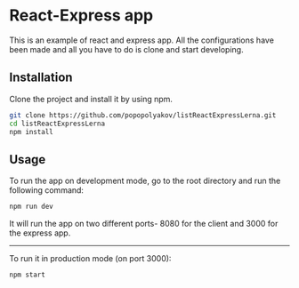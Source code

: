
# React-Express app

This is an example of react and express app. All the configurations have been made and all you have to do is clone and start developing.

## Installation

Clone the project and install it by using npm.

```bash
git clone https://github.com/popopolyakov/listReactExpressLerna.git
cd listReactExpressLerna
npm install
```

## Usage
To run the app on development mode, go to the root directory and run the following command:
```bash
npm run dev 
```
It will run the app on two different ports- 8080 for the client and 3000 for the express app.
___
To run it in production mode (on port 3000):
```bash
npm start
```
